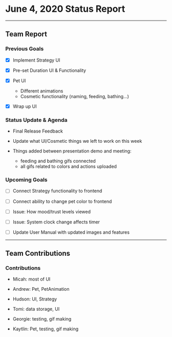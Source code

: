 <h1>June 4, 2020 Status Report</h1>

---
<h2>Team Report</h2>
<h3>Previous Goals</h3>

- [x] Implement Strategy UI

- [x] Pre-set Duration UI & Functionality

- [x] Pet UI 
  - Different animations
  - Cosmetic functionality (naming, feeding, bathing...)
  
- [x] Wrap up UI 

<h3>Status Update & Agenda</h3>

- Final Release Feedback

- Update what UI/Cosmetic things we left to work on this week 

- Things added between presentation demo and meeting:
  - feeding and bathing gifs connected 
  - all gifs related to colors and actions uploaded

<h3>Upcoming Goals</h3>

- [ ] Connect Strategy functionality to frontend

- [ ] Connect ability to change pet color to frontend

- [ ] Issue: How mood/trust levels viewed

- [ ] Issue: System clock change affects timer

- [ ] Update User Manual with updated images and features 

---
<h2>Team Contributions</h2>
<h3>Contributions</h3>

- Micah: most of UI 

- Andrew: Pet, PetAnimation

- Hudson: UI, Strategy

- Tomi: data storage, UI

- Georgie: testing, gif making 

- Kaytlin: Pet, testing, gif making
